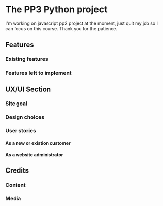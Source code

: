 # The PP3 Python project
I'm working on javascript pp2 project at the moment,
just quit my job so I can focus on this course. Thank you for the patience.

## Features



### Existing features


### Features left to implement

## UX/UI Section

### Site goal



### Design choices

### User stories

#### As a new or existion customer


#### As a website administrator


## Credits

### Content
### Media
